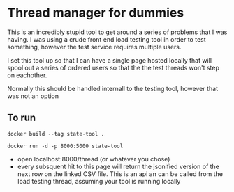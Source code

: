 # Thread manager for dummies
This is an incredibly stupid tool to get around a series of problems that I was having. I was using a crude front end load testing tool in order to test something, however the test service requires multiple users. 

I set this tool up so that I can have a single page hosted locally that will spool out a series of ordered users so that the the test threads won't step on eachother. 

Normally this should be handled internall to the testing tool, however that was not an option

## To run
`docker build --tag state-tool .`

`docker run -d -p 8000:5000 state-tool`

- open localhost:8000/thread (or whatever you chose)
- every subsquent hit to this page will return the jsonified version of the next row on the linked CSV file. This is an api an can be called from the load testing thread, assuming your tool is running locally 

